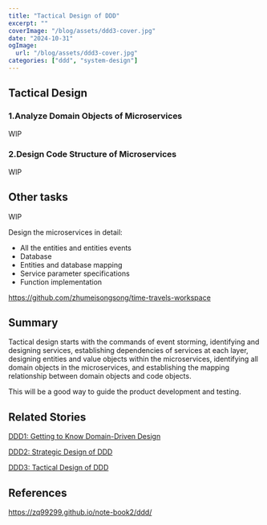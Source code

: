 ```yaml
---
title: "Tactical Design of DDD"
excerpt: ""
coverImage: "/blog/assets/ddd3-cover.jpg"
date: "2024-10-31"
ogImage:
  url: "/blog/assets/ddd3-cover.jpg"
categories: ["ddd", "system-design"]
---
```


## Tactical Design

### 1.Analyze Domain Objects of Microservices

WIP

### 2.Design Code Structure of Microservices

WIP

## Other tasks

WIP

Design the microservices in detail:

- All the entities and entities events
- Database
- Entities and database mapping
- Service parameter specifications
- Function implementation

https://github.com/zhumeisongsong/time-travels-workspace

## Summary

Tactical design starts with the commands of event storming, identifying and designing services, establishing dependencies of services at each layer, designing entities and value objects within the microservices, identifying all domain objects in the microservices, and establishing the mapping relationship between domain objects and code objects.

This will be a good way to guide the product development and testing.

## Related Stories

[DDD1: Getting to Know Domain-Driven Design](/blog/posts/2024-08-29-DDD1)

[DDD2: Strategic Design of DDD](/blog/posts/2024-10-19-DDD2)

[DDD3: Tactical Design of DDD](/blog/posts/2024-10-31-DDD3)

## References

https://zq99299.github.io/note-book2/ddd/